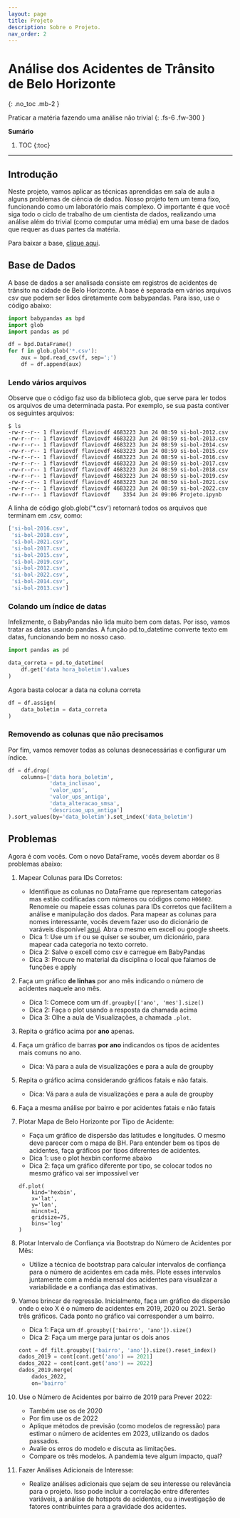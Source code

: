 ```yaml
---
layout: page
title: Projeto
description: Sobre o Projeto.
nav_order: 2
---
```


# Análise dos Acidentes de Trânsito de Belo Horizonte

{: .no_toc .mb-2 }

Praticar a matéria fazendo uma análise não trivial
{: .fs-6 .fw-300 }

**Sumário**
1. TOC
{:toc}
---

## Introdução

Neste projeto, vamos aplicar as técnicas aprendidas em sala de aula a alguns problemas de ciência de dados. Nosso projeto tem um tema fixo, funcionando como um laboratório mais complexo. O importante é que você siga todo o ciclo de trabalho de um cientista de dados, realizando uma análise além do trivial (como computar uma média) em uma base de dados que requer as duas partes da matéria.

Para baixar a base, [clique aqui](http://flaviovdf.io/fcd/assets/99-Projeto/dados.zip).

## Base de Dados

A base de dados a ser analisada consiste em registros de acidentes de trânsito na cidade de Belo Horizonte. A base é separada em vários arquivos csv que podem ser lidos diretamente com babypandas. Para isso, use o código abaixo:

```python
import babypandas as bpd
import glob
import pandas as pd

df = bpd.DataFrame()
for f in glob.glob('*.csv'):
    aux = bpd.read_csv(f, sep=';')
    df = df.append(aux)
```

### Lendo vários arquivos

Observe que o código faz uso da biblioteca glob, que serve para ler todos os arquivos de uma determinada pasta. Por exemplo, se sua pasta contiver os seguintes arquivos:

```
$ ls
-rw-r--r-- 1 flaviovdf flaviovdf 4683223 Jun 24 08:59 si-bol-2012.csv
-rw-r--r-- 1 flaviovdf flaviovdf 4683223 Jun 24 08:59 si-bol-2013.csv
-rw-r--r-- 1 flaviovdf flaviovdf 4683223 Jun 24 08:59 si-bol-2014.csv
-rw-r--r-- 1 flaviovdf flaviovdf 4683223 Jun 24 08:59 si-bol-2015.csv
-rw-r--r-- 1 flaviovdf flaviovdf 4683223 Jun 24 08:59 si-bol-2016.csv
-rw-r--r-- 1 flaviovdf flaviovdf 4683223 Jun 24 08:59 si-bol-2017.csv
-rw-r--r-- 1 flaviovdf flaviovdf 4683223 Jun 24 08:59 si-bol-2018.csv
-rw-r--r-- 1 flaviovdf flaviovdf 4683223 Jun 24 08:59 si-bol-2019.csv
-rw-r--r-- 1 flaviovdf flaviovdf 4683223 Jun 24 08:59 si-bol-2021.csv
-rw-r--r-- 1 flaviovdf flaviovdf 4683223 Jun 24 08:59 si-bol-2022.csv
-rw-r--r-- 1 flaviovdf flaviovdf    3354 Jun 24 09:06 Projeto.ipynb
```
A linha de código glob.glob('*.csv') retornará todos os arquivos que terminam em .csv, como:

```python
['si-bol-2016.csv',
 'si-bol-2018.csv',
 'si-bol-2021.csv',
 'si-bol-2017.csv',
 'si-bol-2015.csv',
 'si-bol-2019.csv',
 'si-bol-2012.csv',
 'si-bol-2022.csv',
 'si-bol-2014.csv',
 'si-bol-2013.csv']
```

### Colando um índice de datas 

Infelizmente, o BabyPandas não lida muito bem com datas. Por isso, vamos tratar as datas usando pandas. A função pd.to_datetime converte texto em datas, funcionando bem no nosso caso.

```python
import pandas as pd

data_correta = pd.to_datetime(
    df.get('data hora_boletim').values
)
```

Agora basta colocar a data na coluna correta

```python
df = df.assign(
    data_boletim = data_correta
)
```

### Removendo as colunas que não precisamos

Por fim, vamos remover todas as colunas desnecessárias e configurar um índice.

```python
df = df.drop(
    columns=['data hora_boletim',
             'data_inclusao',
             'valor_ups',
             'valor_ups_antiga',
             'data_alteracao_smsa',
             'descricao_ups_antiga']
).sort_values(by='data_boletim').set_index('data_boletim')
```

## Problemas

Agora é com vocês. Com o novo DataFrame, vocês devem abordar os 8 problemas abaixo:

1. Mapear Colunas para IDs Corretos:
    - Identifique as colunas no DataFrame que representam categorias mas estão codificadas com números ou códigos como `H06002`. Renomeie ou mapeie essas colunas para IDs corretos que facilitem a análise e manipulação dos dados. Para mapear as colunas para nomes interessante, vocês devem fazer uso do dicionário de varáveis disponível [aqui](https://dados.pbh.gov.br/dataset/relacao-de-ocorrencias-de-acidentes-de-transito-com-vitima). Abra o mesmo em excell ou google sheets.
    - Dica 1: Use um `if` ou se quiser se souber, um dicionário, para mapear cada categoria no texto correto.
    - Dica 2: Salve o excell como csv e carregue em BabyPandas
    - Dica 3: Procure no material da disciplina o local que falamos de funções e apply

1. Faça um gráfico **de linhas** por ano mês indicando o número de acidentes naquele ano mês.
    - Dica 1: Comece com um `df.groupby(['ano', 'mes'].size()`
    - Dica 2: Faça o plot usando a resposta da chamada acima
    - Dica 3: Olhe a aula de Visualizações, a chamada `.plot`. 

1. Repita o gráfico acima por **ano** apenas.

1. Faça um gráfico de barras **por ano** indicandos os tipos de acidentes mais comuns no ano.
    - Dica: Vá para a aula de visualizações e para a aula de groupby

1. Repita o gráfico acima considerando gráficos fatais e não fatais.
    - Dica: Vá para a aula de visualizações e para a aula de groupby
  
1. Faça a mesma análise por bairro e por acidentes fatais e não fatais
    
1. Plotar Mapa de Belo Horizonte por Tipo de Acidente:
    - Faça um gráfico de dispersão das latitudes e longitudes. O mesmo deve parecer com o mapa de BH. Para entender bem os tipos de acidentes, faça gráficos por tipos diferentes de acidentes.
    - Dica 1: use o plot hexbin conforme abaixo
    - Dica 2: faça um gráfico diferente por tipo, se colocar todos no mesmo gráfico vai ser impossível ver
    ```
    df.plot(
        kind='hexbin',
        x='lat',
        y='lon',
        mincnt=1,
        gridsize=75,
        bins='log'
    )
    ```
      
1. Plotar Intervalo de Confiança via Bootstrap do Número de Acidentes por Mês:
    - Utilize a técnica de bootstrap para calcular intervalos de confiança para o número de acidentes em cada mês. Plote esses intervalos juntamente com a média mensal dos acidentes para visualizar a variabilidade e a confiança das estimativas.


1. Vamos brincar de regressão. Inicialmente, faça um gráfico de dispersão onde o eixo X é o número de acidentes em 2019, 2020 ou 2021. Serão três gráficos. Cada ponto no gráfico vai corresponder a um bairro.
    - Dica 1: Faça um `df.groupby(['bairro', 'ano']).size()`
    - Dica 2: Faça um merge para juntar os dois anos
    ```python
    cont = df_filt.groupby(['bairro', 'ano']).size().reset_index()
    dados_2019 = cont[cont.get('ano') == 2021]
    dados_2022 = cont[cont.get('ano') == 2022]
    dados_2019.merge(
        dados_2022,
        on='bairro'
    ```
      
1. Use o Número de Acidentes por bairro de 2019 para Prever 2022:
    - Também use os de 2020
    - Por fim use os de 2022
    - Aplique métodos de previsão (como modelos de regressão) para estimar o número de acidentes em 2023, utilizando os dados passados.
    - Avalie os erros do modelo e discuta as limitações.
    - Compare os três modelos. A pandemia teve algum impacto, qual?
      
1. Fazer Análises Adicionais de Interesse:
    - Realize análises adicionais que sejam de seu interesse ou relevância para o projeto. Isso pode incluir a correlação entre diferentes variáveis, a análise de hotspots de acidentes, ou a investigação de fatores contribuintes para a gravidade dos acidentes.
